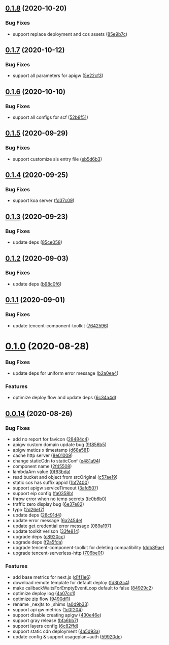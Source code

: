 ## [0.1.8](https://github.com/serverless-components/tencent-nextjs/compare/v0.1.7...v0.1.8) (2020-10-20)


### Bug Fixes

* support replace deployment and cos assets ([85e9b7c](https://github.com/serverless-components/tencent-nextjs/commit/85e9b7c7dea22fb1eb991de4aca5cfcedc6035a7))

## [0.1.7](https://github.com/serverless-components/tencent-nextjs/compare/v0.1.6...v0.1.7) (2020-10-12)


### Bug Fixes

* support all parameters for apigw ([5e22cf3](https://github.com/serverless-components/tencent-nextjs/commit/5e22cf3595c1adfcf84de008d7af94bfc1bc4184))

## [0.1.6](https://github.com/serverless-components/tencent-nextjs/compare/v0.1.5...v0.1.6) (2020-10-10)


### Bug Fixes

* support all configs for scf ([52b8f51](https://github.com/serverless-components/tencent-nextjs/commit/52b8f51b1cebcf8d16a658454256f4f6014f7e0b))

## [0.1.5](https://github.com/serverless-components/tencent-nextjs/compare/v0.1.4...v0.1.5) (2020-09-29)


### Bug Fixes

* support customize sls entry file ([eb5d6b3](https://github.com/serverless-components/tencent-nextjs/commit/eb5d6b3c2406ce7a225296d3e541f1efda029dd5))

## [0.1.4](https://github.com/serverless-components/tencent-nextjs/compare/v0.1.3...v0.1.4) (2020-09-25)


### Bug Fixes

* support koa server ([fd37c09](https://github.com/serverless-components/tencent-nextjs/commit/fd37c09412b5e123840e841289404055814d5bec))

## [0.1.3](https://github.com/serverless-components/tencent-nextjs/compare/v0.1.2...v0.1.3) (2020-09-23)


### Bug Fixes

* update deps ([85ce058](https://github.com/serverless-components/tencent-nextjs/commit/85ce05849638ef0a318915aa39cdbc5a6ae88133))

## [0.1.2](https://github.com/serverless-components/tencent-nextjs/compare/v0.1.1...v0.1.2) (2020-09-03)


### Bug Fixes

* update deps ([b98c0f6](https://github.com/serverless-components/tencent-nextjs/commit/b98c0f653b58fb9a45f1a6baaa5e0a70e47d3b12))

## [0.1.1](https://github.com/serverless-components/tencent-nextjs/compare/v0.1.0...v0.1.1) (2020-09-01)


### Bug Fixes

* update tencent-component-toolkit ([7642596](https://github.com/serverless-components/tencent-nextjs/commit/7642596228f2972cd857096f4d30a31483175175))

# [0.1.0](https://github.com/serverless-components/tencent-nextjs/compare/v0.0.14...v0.1.0) (2020-08-28)


### Bug Fixes

* update deps for uniform error message ([b2a0ea4](https://github.com/serverless-components/tencent-nextjs/commit/b2a0ea423e89a1ec4694bb8fae11b881412b6f36))


### Features

* optimize deploy flow and update deps ([6c34a4d](https://github.com/serverless-components/tencent-nextjs/commit/6c34a4d1d8f74be5f55aa7a1659f5786b366771b))

## [0.0.14](https://github.com/serverless-components/tencent-nextjs/compare/v0.0.13...v0.0.14) (2020-08-26)


### Bug Fixes

* add no report for favicon ([28484c4](https://github.com/serverless-components/tencent-nextjs/commit/28484c48e6011004df81b1177dd19c03f4b077a1))
* apigw custom domain update bug ([9f856b5](https://github.com/serverless-components/tencent-nextjs/commit/9f856b565e67a4656d041e5f0d277f759f3c01ff))
* apigw metics x timestamp ([d68a581](https://github.com/serverless-components/tencent-nextjs/commit/d68a581e02d267871191d16d010c34f1798b0735))
* cache http server ([8e01009](https://github.com/serverless-components/tencent-nextjs/commit/8e01009823fc1682f75f17e7061b9934b03d5f38))
* change staticCdn to staticConf ([e481a94](https://github.com/serverless-components/tencent-nextjs/commit/e481a9492f1c9f7dba0c168fce0be73fa61cd0f4))
* component name ([2f45508](https://github.com/serverless-components/tencent-nextjs/commit/2f455081075379f209600a200b44bd91a50d2658))
* lambdaArn value ([0f63bda](https://github.com/serverless-components/tencent-nextjs/commit/0f63bdae851f6b3ef14c141ee23fd4d2507f54bb))
* read bucket and object from srcOriginal ([c57ae19](https://github.com/serverless-components/tencent-nextjs/commit/c57ae19dd1457d6554fa0b6fc92a6984fc474262))
* static cos has suffix appid ([1bf7400](https://github.com/serverless-components/tencent-nextjs/commit/1bf74008c729ca927e9fb2a201340606f9e8d6e3))
* support apigw serviceTimeout ([3afd507](https://github.com/serverless-components/tencent-nextjs/commit/3afd507a4b72bf5113322ead4d950df6a3a717f2))
* support eip config ([fa0358b](https://github.com/serverless-components/tencent-nextjs/commit/fa0358b85f2ca9af1abe86e1c815c7d9e3ef63ac))
* throw error when no temp secrets ([fe0b6b0](https://github.com/serverless-components/tencent-nextjs/commit/fe0b6b061bec839db8022d3d0f36fee89dd7a146))
* traffic zero display bug ([6e37e82](https://github.com/serverless-components/tencent-nextjs/commit/6e37e824e6e6009dc1fb952ce3e4ed1b38eb8564))
* typo ([2d26ef7](https://github.com/serverless-components/tencent-nextjs/commit/2d26ef732a97f3e56ef9eb96d6b849fea76eaff4))
* update deps ([28c91d4](https://github.com/serverless-components/tencent-nextjs/commit/28c91d45ebce353e953e8fcafcb66f0e56419865))
* update error message ([6a2454e](https://github.com/serverless-components/tencent-nextjs/commit/6a2454eb2bf7b9cd14ff2c96db051e6c674a5b0f))
* update get credential error message ([089a197](https://github.com/serverless-components/tencent-nextjs/commit/089a197ae7bc8e7cc10dcb8d97d160d8213c2145))
* update toolkit verison ([33fe814](https://github.com/serverless-components/tencent-nextjs/commit/33fe81494992bf2ab1b7530e15fe0f179e212f9d))
* upgrade deps ([c8920cc](https://github.com/serverless-components/tencent-nextjs/commit/c8920cc02fc478b32a44a26762dd0dcfd131d94b))
* upgrade deps ([f2a5fda](https://github.com/serverless-components/tencent-nextjs/commit/f2a5fdaa9f05ffc8fb0437a24a4a15db8b9bbc50))
* upgrade tencent-component-toolkit for deleting compatibility ([ddb89ae](https://github.com/serverless-components/tencent-nextjs/commit/ddb89ae5bd6080f08cef5e489307703e7760be1f))
* upgrade tencent-serverless-http ([706be01](https://github.com/serverless-components/tencent-nextjs/commit/706be018d88cfb93a8a066d14ab99581f6fff372))


### Features

* add base metrics for next.js ([d1f11e6](https://github.com/serverless-components/tencent-nextjs/commit/d1f11e6a185d826f41e2ec46178e0639265ef39b))
* download remote template for default deploy ([fd3b3c4](https://github.com/serverless-components/tencent-nextjs/commit/fd3b3c48fc8a227cf40d7a33dc47429b88aadd11))
* make callbackWaitsForEmptyEventLoop default to false ([84929c2](https://github.com/serverless-components/tencent-nextjs/commit/84929c280e0f0c3a51348d627d053da8bf9b4d08))
* optimize deploy log ([4a07cc1](https://github.com/serverless-components/tencent-nextjs/commit/4a07cc162a4885a776845f3da6a17b6e5e02ec73))
* optimize zip flow ([9490df1](https://github.com/serverless-components/tencent-nextjs/commit/9490df168b0f28f3de9d01544f67570ae86df654))
* rename _nexjts to _shims ([a0d9b33](https://github.com/serverless-components/tencent-nextjs/commit/a0d9b33185f9185b37491ff0dd0ee0cf984d0fed))
* support api gw metrics ([1c0f204](https://github.com/serverless-components/tencent-nextjs/commit/1c0f2045bc5c8b7ccba2f6a0226352aa1198a895))
* support disable creating apigw ([430e46e](https://github.com/serverless-components/tencent-nextjs/commit/430e46e87ec9650565bd23a9fab39bd4e1d6dc2d))
* support gray release ([bfa6bb7](https://github.com/serverless-components/tencent-nextjs/commit/bfa6bb7c79ae7ba7a32fbf42bb9315b77b77259f))
* support layers config ([6c82ffd](https://github.com/serverless-components/tencent-nextjs/commit/6c82ffdae8121daf8b7718d718d55ef751e06b1b))
* support static cdn deployment ([4a5d93a](https://github.com/serverless-components/tencent-nextjs/commit/4a5d93a216eeebc2dbe323ded0e259212ff709b0))
* update config & support usageplan+auth ([59920dc](https://github.com/serverless-components/tencent-nextjs/commit/59920dc934994984fb46c693afc6d4d5adafb007))
